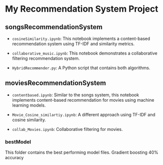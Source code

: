 # My Recommendation System Project

## songsRecommendationSystem

- `cosineSimilarity.ipynb`: This notebook implements a content-based recommendation system using TF-IDF and similarity metrics.

- `collaborative_music.ipynb`: This notebook demonstrates a collaborative filtering recommendation system.

- `HybridRecommender.py`: A Python script that contains both algorithms.

## moviesRecommendationSystem

- `contentbased.ipynb`: Similar to the songs system, this notebook implements content-based recommendation for movies using machine learning models.

- `Movie_Cosine_similartiy.ipynb`: A different approach using TF-IDF and cosine similarity.

- `collab_Movies.ipynb`: Collaborative filtering for movies.



### bestModel

This folder contains the best performing model files.
Gradient boosting 
40% accuracy



